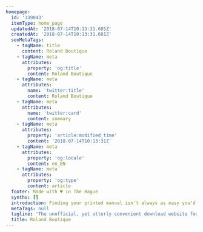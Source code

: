```yaml
---
homepage:
  id: '339043'
  itemType: home_page
  updatedAt: '2018-07-14T10:13:31.685Z'
  createdAt: '2018-07-14T10:13:31.681Z'
  seoMetaTags:
    - tagName: title
      content: Roland Boutique
    - tagName: meta
      attributes:
        property: 'og:title'
        content: Roland Boutique
    - tagName: meta
      attributes:
        name: 'twitter:title'
        content: Roland Boutique
    - tagName: meta
      attributes:
        name: 'twitter:card'
        content: summary
    - tagName: meta
      attributes:
        property: 'article:modified_time'
        content: '2018-07-14T10:13:31Z'
    - tagName: meta
      attributes:
        property: 'og:locale'
        content: en_EN
    - tagName: meta
      attributes:
        property: 'og:type'
        content: article
  footer: Made with ♥ in The Hague
  synths: []
  introduction: Finding your printed manual isn't always as easy you'd hope. The official Roland website tends to be a bit slow and requires quite some page navigation before you actually arrive at a download link for a driver or manual. You can use the links below to instantly download the latest driver or manual using direct links from Roland's official website.
  metaTags: null
  tagline: 'The unofficial, yet utterly convenient download website for the Roland Boutique synthesizer series.'
  title: Roland Boutique
---
```



